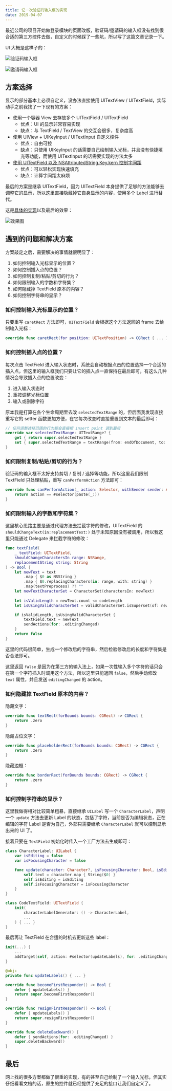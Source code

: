 ```yaml
---
title: 记一次验证码输入框的实现
date: 2019-04-07
---
```


最近公司的项目开始做登录模块的页面改版，验证码/邀请码的输入框没有找到很合适的第三方控件去做，自定义的时候踩了一些坑，所以写了这篇文章记录一下。

UI 大概是这样子的：

![验证码输入框](/images/Screen%20Shot%202019-04-07%20at%2017.15.46.png)

<!-- more -->

![邀请码输入框](/images/Screen%20Shot%202019-04-07%20at%2017.16.11.png)

## 方案选择

显示的部分基本上必须自定义，没办法直接使用 UITextView / UITextField，实际动手之前我找了一下现有的方案：

- 使用一个容器 View 去存放多个 UITextField / UITextField
    - 优点：UI 的显示非常容易实现
    - 缺点：与 TextField / TextView 的交互会很多，复杂度高
- 使用 UIView + UIKeyInput / UITextInput 自定义控件
    - 优点：自由可控
    - 缺点：只使用 UIKeyInput 的话需要自己绘制输入光标，并且没有快捷填充等功能，而使用 UITextInput 的话需要实现的方法太多
- [使用 UITextField 以及 NSAttributedString.Key.kern 控制字间距](https://github.com/kolesa-team/ios_pinCodeTextField)
    - 优点：可以轻松实现快速填充
    - 缺点：计算字间距太麻烦

最后的方案是继承 UITextField，因为 UITextField 本身提供了足够的方法能够去调整它的显示，所以这里直接隐藏掉它自身显示的内容，使用多个 Label 进行替代。

这是[具体的实现](https://gist.github.com/kemchenj/bc51eb610059c49a26d08bdc73d4743b)以及最后的效果：

![效果图](/images/RPReplay_Final1554649768.2019-04-07%2023_18_40.gif)

## 遇到的问题和解决方案

方案敲定之后，需要解决的事情就很明显了：

1. 如何控制输入光标显示的位置？
2. 如何控制插入点的位置？
3. 如何控制复制/粘贴/剪切的行为？
4. 如何限制输入的字数和字符集？
5. 如何隐藏掉 TextField 原本的内容？
6. 如何控制字符串的显示？

### 如何控制输入光标显示的位置？

只要重写 `caretRect` 方法即可，`UITextField` 会根据这个方法返回的 frame 去绘制输入光标：

```swift
override func caretRect(for position: UITextPosition) -> CGRect { ... }
```

### 如何控制插入点的位置？

每次点击 TextField 进入输入状态时，系统会自动根据点击的位置选择一个合适的插入点，但这里的输入框我们只要让它的插入点一直保持在最后即可，有这么几种情况会导致插入点的位置改变：

1. 进入输入状态时
2. 重按调整光标位置
3. 输入或删除字符

原本我是打算在各个生命周期里去改 `selectedTextRange` 的，但后面我发现直接重写它的 setter 函数更加方便，在它每次改变时直接重置到文本的最后即可：

```swift
// 任何调整选择范围的行为都会直接把 insert point 调到最后
override var selectedTextRange: UITextRange? {
    get { return super.selectedTextRange }
    set { super.selectedTextRange = textRange(from: endOfDocument, to: endOfDocument) }
}
```

### 如何限制复制/粘贴/剪切的行为？

验证码的输入框不太好支持剪切 / 复制 / 选择等功能，所以这里我们限制 TextField 只处理粘贴，重写 `canPerformAction` 方法即可：

```swift
override func canPerformAction(_ action: Selector, withSender sender: Any?) -> Bool {
    return action == #selector(paste(_:))
}
```

### 如何限制输入的字数和字符集？

这里核心思路主要是通过代理方法去拦截字符的修改，UITextField 的 `shouldChangeText(in:replacementText:)` 处于未知原因没有被调用，所以我这里只能通过 Delegate 来拦截字符的修改：

```swift
func textField(
    _ textField: UITextField,
    shouldChangeCharactersIn range: NSRange,
    replacementString string: String
) -> Bool {
    let newText = text
        .map { $0 as NSString }
        .map { $0.replacingCharacters(in: range, with: string) }
        .map(textPreprocess) ?? ""
    let newTextCharacterSet = CharacterSet(charactersIn: newText)
    
    let isValidLength = newText.count <= codeLength
    let isUsingValidCharacterSet = validCharacterSet.isSuperset(of: newTextCharacterSet)

    if isValidLength, isUsingValidCharacterSet {
        textField.text = newText
        sendActions(for: .editingChanged)
    }
    return false
}
```

这里的代码很简单，生成一个修改后的字符串，然后检验修改后的长度和字符集是否合法即可。

这里返回 `false` 是因为在第三方的输入法上，如果一次性输入多个字符的话只会在第一个字符插入时调用这个方法，所以这里只能返回 `false`，然后手动修改 `text` 属性，并且发送 `editingChanged` 的 action。

### 如何隐藏掉 TextField 原本的内容？

隐藏文字：

```swift
override func textRect(forBounds bounds: CGRect) -> CGRect {
    return .zero
}
```

隐藏占位文字：

```swift
override func placeholderRect(forBounds bounds: CGRect) -> CGRect {
    return .zero
}
```

隐藏边框：

```swift
override func borderRect(forBounds bounds: CGRect) -> CGRect {
    return .zero
}
```

### 如何控制字符串的显示？

这里我做得相对比较简单粗暴，直接继承 `UILabel` 写一个 `CharacterLabel`，声明一个 `update` 方法去更新 Label 的状态，包括了字符，当前是否为编辑状态，正在编辑的字符 Label 是否为自己，外部只需要继承 `CharacterLabel` 就可以控制显示出来的 UI 了。

接着只要在 `TextField` 初始化时传入一个工厂方法去生成即可：

```swift
class CharacterLabel: UILabel {
    var isEditing = false
    var isFocusingCharacter = false

    func update(character: Character?, isFocusingCharacter: Bool, isEditing: Bool) {
        self.text = character.map { String($0) }
        self.isEditing = isEditing
        self.isFocusingCharacter = isFocusingCharacter
    }
}

class CodeTextField: UITextField {
    init(
        characterLabelGenerator: () -> CharacterLabel,
        ...
    ) { ... }
}
```

最后再让 TextField 在合适的时机去更新这些 label：

```swift
init(...) {
    ...
    addTarget(self, action: #selector(updateLabels), for: .editingChanged)
}

@objc 
private func updateLabels() { ... }

override func becomeFirstResponder() -> Bool {
    defer { updateLabels() }
    return super.becomeFirstResponder()
}

override func resignFirstResponder() -> Bool {
    defer { updateLabels() }
    return super.resignFirstResponder()
}

override func deleteBackward() {
    defer { sendActions(for: .editingChanged) }
    super.deleteBackward()
}
```

## 最后

网上找的很多方案都做了很重的实现，有的甚至自己绘制了一个输入光标，但其实仔细看看文档的话，原生的控件就已经提供了充足的接口让我们自定义了。